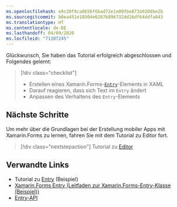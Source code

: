 ```yaml
---
ms.openlocfilehash: e9c20f8ca0656f6bad72e1e09fbe873a9208be2b
ms.sourcegitcommit: b0ea451e18504e6267b896732dd26df64ddfa843
ms.translationtype: HT
ms.contentlocale: de-DE
ms.lasthandoff: 04/09/2020
ms.locfileid: "71107245"
---
```

Glückwunsch, Sie haben das Tutorial erfolgreich abgeschlossen und Folgendes gelernt:

> [!div class="checklist"]
>
> - Erstellen eines Xamarin.Forms-[`Entry`](xref:Xamarin.Forms.Entry)-Elements in XAML
> - Darauf reagieren, dass sich Text im `Entry` ändert
> - Anpassen des Verhaltens des `Entry`-Elements

## <a name="next-steps"></a>Nächste Schritte

Um mehr über die Grundlagen bei der Erstellung mobiler Apps mit Xamarin.Forms zu lernen, fahren Sie mit dem Tutorial zu Editor fort.

> [!div class="nextstepaction"]
> Tutorial zu [Editor](~/get-started/tutorials/editor/index.yml)

## <a name="related-links"></a>Verwandte Links

- Tutorial zu [Entry](https://docs.microsoft.com/samples/xamarin/xamarin-forms-samples/getstarted-tutorials-entrytutorial/) (Beispiel)
- [Xamarin.Forms Entry (Leitfaden zur Xamarin.Forms-Entry-Klasse (Beispiel))](~/xamarin-forms/user-interface/text/entry.md)
- [Entry-API](xref:Xamarin.Forms.Entry)
